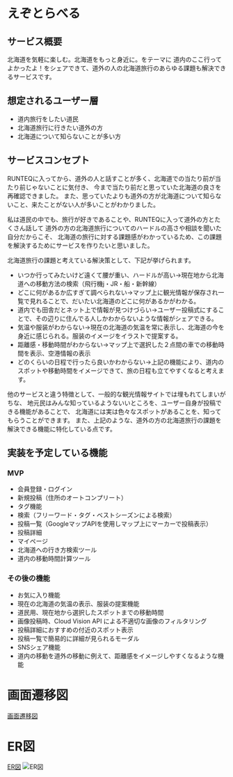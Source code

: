 # えぞとらべる

## サービス概要
北海道を気軽に楽しむ。北海道をもっと身近に。をテーマに
道内のここ行ってよかったよ！をシェアできて、道外の人の北海道旅行のあらゆる課題も解決できるサービスです。

## 想定されるユーザー層
- 道内旅行をしたい道民
- 北海道旅行に行きたい道外の方
- 北海道について知らないことが多い方

## サービスコンセプト
RUNTEQに入ってから、道外の人と話すことが多く、北海道での当たり前が当たり前じゃないことに気付き、
今まで当たり前だと思っていた北海道の良さを再確認できました。
また、思っていたよりも道外の方が北海道について知らないこと、来たことがない人が多いことがわかりました。

私は道民の中でも、旅行が好きであることや、RUNTEQに入って道外の方とたくさん話して
道外の方の北海道旅行についてのハードルの高さや相談を聞いた自分だからこそ、
北海道の旅行に対する課題感がわかっているため、この課題を解決するためにサービスを作りたいと思いました。

北海道旅行の課題と考えている解決策として、下記が挙げられます。
- いつか行ってみたいけど遠くて腰が重い、ハードルが高い→現在地から北海道への移動方法の検索（飛行機j・JR・船・新幹線）
- どこに何があるか広すぎて調べられない→マップ上に観光情報が保存され一覧で見れることで、だいたい北海道のどこに何があるかがわかる。
- 道内でも田舎だとネット上で情報が見つけづらい→ユーザー投稿式にすることで、その辺りに住んでる人しかわからないような情報がシェアできる。
- 気温や服装がわからない→現在の北海道の気温を常に表示し、北海道の今を身近に感じられる。服装のイメージをイラストで提案する。
- 距離感・移動時間がわからない→マップ上で選択した２点間の車での移動時間を表示、空港情報の表示
- どのくらいの日程で行ったら良いかわからない→上記の機能により、道内のスポットや移動時間をイメージできて、旅の日程も立てやすくなると考えます。

他のサービスと違う特徴として、一般的な観光情報サイトでは埋もれてしまいがちな、
地元民はみんな知っているようないいところを、ユーザー自身が投稿できる機能があることで、
北海道には実は色々なスポットがあることを、知ってもらうことができます。
また、上記のような、道外の方の北海道旅行の課題を解決できる機能に特化している点です。

## 実装を予定している機能
### MVP
- 会員登録・ログイン
- 新規投稿（住所のオートコンプリート）
- タグ機能
- 検索（フリーワード・タグ・ベストシーズンによる検索）
- 投稿一覧（GoogleマップAPIを使用しマップ上にマーカーで投稿表示）
- 投稿詳細
- マイページ
- 北海道への行き方検索ツール
- 道内の移動時間計算ツール

### その後の機能
- お気に入り機能
- 現在の北海道の気温の表示、服装の提案機能
- 道民用、現在地から選択したスポットまでの移動時間
- 画像投稿時、Cloud Vision API による不適切な画像のフィルタリング
- 投稿詳細におすすめの付近のスポット表示
- 投稿一覧で簡易的に詳細が見られるモーダル
- SNSシェア機能
- 道内の移動を道外の移動に例えて、距離感をイメージしやすくなるような機能

# 画面遷移図
[画面遷移図](https://www.figma.com/file/1bu9uJrkJA8C3co6Cy6M6S/%E7%94%BB%E9%9D%A2%E9%81%B7%E7%A7%BB%E5%9B%B3?type=design&node-id=0%3A1&mode=design&t=OwQoE9KWkLR1Z7BS-1)

# ER図
[ER図](https://drive.google.com/file/d/1VFlqP7LpmPeLeLxDNjfHq6Y78MS9qXYv/view?usp=sharing)
![ER図](https://github.com/satou-haruka-37/hokkaido_travel/assets/130155208/d3581c8f-5cd2-4eb0-bdc4-64dea32f331a)

